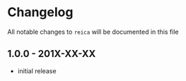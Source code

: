 # Changelog

All notable changes to `reica` will be documented in this file

## 1.0.0 - 201X-XX-XX

- initial release
